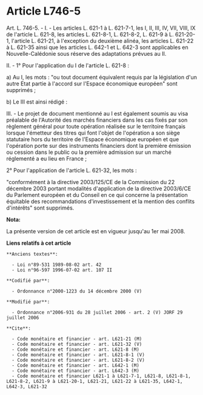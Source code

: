 # Article L746-5

Art. L. 746-5. - I. - Les articles L. 621-1 à L. 621-7-1, les I, II, III, IV, VII, VIII, IX de l'article L. 621-8, les
articles L. 621-8-1, L. 621-8-2, L. 621-9 à L. 621-20-1, l'article L. 621-21, à l'exception du deuxième alinéa, les articles
L. 621-22 à L. 621-35 ainsi que les articles L. 642-1 et L. 642-3 sont applicables en Nouvelle-Calédonie sous réserve des
adaptations prévues au II.

II. - 1° Pour l'application du I de l'article L. 621-8 :

a) Au I, les mots : "ou tout document équivalent requis par la législation d'un autre Etat partie à l'accord sur l'Espace
économique européen" sont supprimés ;

b) Le III est ainsi rédigé :

III. - Le projet de document mentionné au I est également soumis au visa préalable de l'Autorité des marchés financiers dans
les cas fixés par son règlement général pour toute opération réalisée sur le territoire français lorsque l'émetteur des
titres qui font l'objet de l'opération a son siège statutaire hors du territoire de l'Espace économique européen et que
l'opération porte sur des instruments financiers dont la première émission ou cession dans le public ou la première admission
sur un marché réglementé a eu lieu en France ;

2° Pour l'application de l'article L. 621-32, les mots :

"conformément à la directive 2003/125/CE de la Commission du 22 décembre 2003 portant modalités d'application de la directive
2003/6/CE du Parlement européen et du Conseil en ce qui concerne la présentation équitable des recommandations
d'investissement et la mention des conflits d'intérêts" sont supprimés.

**Nota:**

La présente version de cet article est en vigueur jusqu'au 1er mai 2008.

**Liens relatifs à cet article**

	**Anciens textes**:

	  - Loi n°89-531 1989-08-02 art. 42
	  - Loi n°96-597 1996-07-02 art. 107 II

	**Codifié par**:

	  - Ordonnance n°2000-1223 du 14 décembre 2000 (V)

	**Modifié par**:

	  - Ordonnance n°2006-931 du 28 juillet 2006 - art. 2 (V) JORF 29 juillet 2006

	**Cite**:

	  - Code monétaire et financier - art. L621-21 (M)
	  - Code monétaire et financier - art. L621-32 (V)
	  - Code monétaire et financier - art. L621-8 (M)
	  - Code monétaire et financier - art. L621-8-1 (V)
	  - Code monétaire et financier - art. L621-8-2 (V)
	  - Code monétaire et financier - art. L642-1 (M)
	  - Code monétaire et financier - art. L642-3 (M)
	  - Code monétaire et financier L621-1 à L621-7-1, L621-8, L621-8-1, L621-8-2, L621-9 à L621-20-1, L621-21, L621-22 à L621-35, L642-1, L642-3, L621-32
